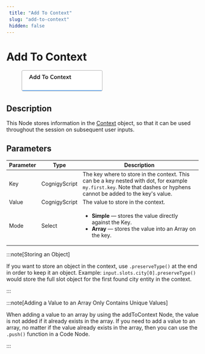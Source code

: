 ```yaml
---
 title: "Add To Context" 
 slug: "add-to-context" 
 hidden: false 
---
```


# Add To Context

<figure>
  <img class="image-center" src="../../../../../static/img/_assets/ai/resource/node-reference/logic/add-to-context.png" width="50%" />
</figure>

## Description

This Node stores information in the [Context](../../../test/interaction-panel/context.md) object, so that it can be used throughout the session on subsequent user inputs. 

## Parameters

| Parameter | Type          | Description                                                                                                                                                           |
|-----------|---------------|-----------------------------------------------------------------------------------------------------------------------------------------------------------------------|
| Key       | CognigyScript | The key where to store in the context. This can be a key nested with dot, for example `my.first.key`. Note that dashes or hyphens cannot be added to the key's value. |
| Value     | CognigyScript | The value to store in the context.                                                                                                                                    |
| Mode      | Select        | <ul><li>**Simple** — stores the value directly against the Key.</li><li>**Array** — stores the value into an Array on the key.</li></ul>                              |

:::note[Storing an Object]

  If you want to store an object in the context, use `.preserveType()` at the end in order to keep it an object. Example: `input.slots.city[0].preserveType()` would store the full slot object for the first found city entity in the context.

:::

:::note[Adding a Value to an Array Only Contains Unique Values]

  When adding a value to an array by using the addToContext Node, the value is not added if it already exists in the array. If you need to add a value to an array, no matter if the value already exists in the array, then you can use the `.push()` function in a Code Node.

:::

